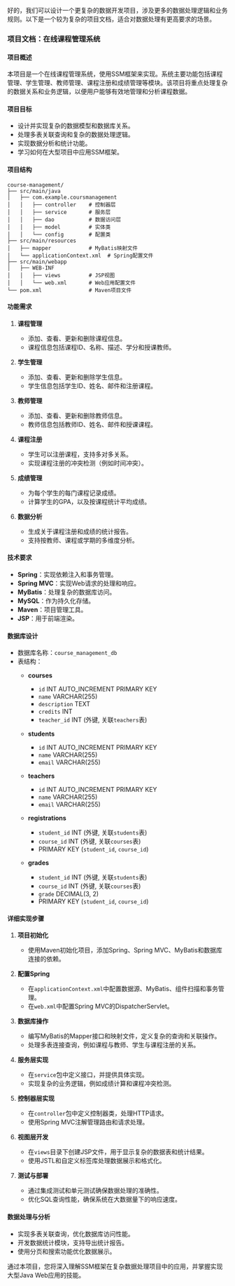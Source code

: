 好的，我们可以设计一个更复杂的数据开发项目，涉及更多的数据处理逻辑和业务规则。以下是一个较为复杂的项目文档，适合对数据处理有更高要求的场景。

### 项目文档：在线课程管理系统

#### 项目概述
本项目是一个在线课程管理系统，使用SSM框架来实现。系统主要功能包括课程管理、学生管理、教师管理、课程注册和成绩管理等模块。该项目将重点处理复杂的数据关系和业务逻辑，以便用户能够有效地管理和分析课程数据。

#### 项目目标
- 设计并实现复杂的数据模型和数据库关系。
- 处理多表关联查询和复杂的数据处理逻辑。
- 实现数据分析和统计功能。
- 学习如何在大型项目中应用SSM框架。

#### 项目结构
```
course-management/
├── src/main/java
│   ├── com.example.coursmanagement
│   │   ├── controller    # 控制器层
│   │   ├── service       # 服务层
│   │   ├── dao           # 数据访问层
│   │   ├── model         # 实体类
│   │   └── config        # 配置类
├── src/main/resources
│   ├── mapper            # MyBatis映射文件
│   └── applicationContext.xml  # Spring配置文件
├── src/main/webapp
│   ├── WEB-INF
│   │   ├── views         # JSP视图
│   │   └── web.xml       # Web应用配置文件
└── pom.xml               # Maven项目文件
```

#### 功能需求
1. **课程管理**
    - 添加、查看、更新和删除课程信息。
    - 课程信息包括课程ID、名称、描述、学分和授课教师。

2. **学生管理**
    - 添加、查看、更新和删除学生信息。
    - 学生信息包括学生ID、姓名、邮件和注册课程。

3. **教师管理**
    - 添加、查看、更新和删除教师信息。
    - 教师信息包括教师ID、姓名、邮件和授课课程。

4. **课程注册**
    - 学生可以注册课程，支持多对多关系。
    - 实现课程注册的冲突检测（例如时间冲突）。

5. **成绩管理**
    - 为每个学生的每门课程记录成绩。
    - 计算学生的GPA，以及按课程统计平均成绩。

6. **数据分析**
    - 生成关于课程注册和成绩的统计报告。
    - 支持按教师、课程或学期的多维度分析。

#### 技术要求
- **Spring**：实现依赖注入和事务管理。
- **Spring MVC**：实现Web请求的处理和响应。
- **MyBatis**：处理复杂的数据库访问。
- **MySQL**：作为持久化存储。
- **Maven**：项目管理工具。
- **JSP**：用于前端渲染。

#### 数据库设计
- 数据库名称：`course_management_db`
- 表结构：
    - **courses**
        - `id` INT AUTO_INCREMENT PRIMARY KEY
        - `name` VARCHAR(255)
        - `description` TEXT
        - `credits` INT
        - `teacher_id` INT (外键, 关联`teachers`表)

    - **students**
        - `id` INT AUTO_INCREMENT PRIMARY KEY
        - `name` VARCHAR(255)
        - `email` VARCHAR(255)

    - **teachers**
        - `id` INT AUTO_INCREMENT PRIMARY KEY
        - `name` VARCHAR(255)
        - `email` VARCHAR(255)

    - **registrations**
        - `student_id` INT (外键, 关联`students`表)
        - `course_id` INT (外键, 关联`courses`表)
        - PRIMARY KEY (`student_id`, `course_id`)

    - **grades**
        - `student_id` INT (外键, 关联`students`表)
        - `course_id` INT (外键, 关联`courses`表)
        - `grade` DECIMAL(3, 2)
        - PRIMARY KEY (`student_id`, `course_id`)

#### 详细实现步骤

1. **项目初始化**
    - 使用Maven初始化项目，添加Spring、Spring MVC、MyBatis和数据库连接的依赖。

2. **配置Spring**
    - 在`applicationContext.xml`中配置数据源、MyBatis、组件扫描和事务管理。
    - 在`web.xml`中配置Spring MVC的DispatcherServlet。

3. **数据库操作**
    - 编写MyBatis的Mapper接口和映射文件，定义复杂的查询和关联操作。
    - 处理多表连接查询，例如课程与教师、学生与课程注册的关系。

4. **服务层实现**
    - 在`service`包中定义接口，并提供具体实现。
    - 实现复杂的业务逻辑，例如成绩计算和课程冲突检测。

5. **控制器层实现**
    - 在`controller`包中定义控制器类，处理HTTP请求。
    - 使用Spring MVC注解管理路由和请求处理。

6. **视图层开发**
    - 在`views`目录下创建JSP文件，用于显示复杂的数据表和统计结果。
    - 使用JSTL和自定义标签库处理数据展示和格式化。

7. **测试与部署**
    - 通过集成测试和单元测试确保数据处理的准确性。
    - 优化SQL查询性能，确保系统在大数据量下的响应速度。

#### 数据处理与分析
- 实现多表关联查询，优化数据库访问性能。
- 开发数据统计模块，支持导出统计报告。
- 使用分页和搜索功能优化数据展示。

通过本项目，您将深入理解SSM框架在复杂数据处理项目中的应用，并掌握实现大型Java Web应用的技能。
